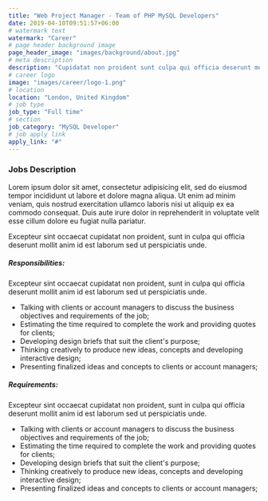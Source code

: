 ```yaml
---
title: "Web Project Manager - Team of PHP MySQL Developers"
date: 2019-04-10T09:51:57+06:00
# watermark text
watermark: "Career"
# page header background image
page_header_image: "images/background/about.jpg"
# meta description
description: "Cupidatat non proident sunt culpa qui officia deserunt mollit <br> anim idest laborum sed ut perspiciatis."
# career logo
image: "images/career/logo-1.png"
# location
location: "London, United Kingdom"
# job type
job_type: "Full time"
# section
job_category: "MySQL Developer"
# job apply link
apply_link: "#"
---
```


### Jobs Description

Lorem ipsum dolor sit amet, consectetur adipisicing elit, sed do eiusmod tempor incididunt ut
labore et dolore magna aliqua. Ut enim ad minim veniam, quis nostrud exercitation ullamco laboris nisi ut
aliquip ex ea commodo consequat. Duis aute irure dolor in reprehenderit in voluptate velit esse
cillum dolore eu fugiat nulla pariatur.

Excepteur sint occaecat cupidatat non proident, sunt in culpa qui officia deserunt mollit anim id est laborum
sed ut perspiciatis unde.

##### Responsibilities:

Excepteur sint occaecat cupidatat non proident, sunt in culpa qui officia deserunt mollit anim
id est laborum sed ut perspiciatis unde.

- Talking with clients or account managers to discuss the business objectives and requirements of the job;
- Estimating the time required to complete the work and providing quotes for clients;
- Developing design briefs that suit the client's purpose;
- Thinking creatively to produce new ideas, concepts and developing interactive design;
- Presenting finalized ideas and concepts to clients or account managers;

##### Requirements:

Excepteur sint occaecat cupidatat non proident, sunt in culpa qui officia deserunt mollit anim
id est laborum sed ut perspiciatis unde.

- Talking with clients or account managers to discuss the business objectives and requirements of the job;
- Estimating the time required to complete the work and providing quotes for clients;
- Developing design briefs that suit the client's purpose;
- Thinking creatively to produce new ideas, concepts and developing interactive design;
- Presenting finalized ideas and concepts to clients or account managers;
